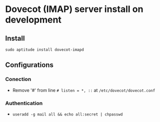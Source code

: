 # Dovecot (IMAP) server install on development

## Install
`sudo aptitude install dovecot-imapd`

## Configurations

### Conection

  - Remove '#' from line `# listen = *, ::` at `/etc/dovecot/dovecot.conf`
  
### Authentication

  - `useradd -g mail all && echo all:secret | chpasswd`
